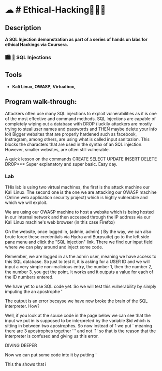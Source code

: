 <h1> ☁ # Ethical-Hacking👨🏿‍💻 </h1>
<h2> Description</h2>
<b>A SQL Injection demonstration as part of a series of hands on labs for ethical Hackings via Coursera.</b>
<br />


<h3>🏙 💉 SQL Injections  </h3>
<h2>Tools</h2>

- <b>Kali Linux, OWASP, Virtualbox, </b>

<h2>Program walk-through:</h2>

<p align="center">

Attackers often use many SQL injections to exploit vulnerabilities as it is one of the most effective and command methods. 
SQL Injections are capable of completely wiping out a database with DROP (luckily attackers are mostly trying to steal user names and passwords and THEN maybe delete your info lol) Bigger websites that are properly hardened such as facebook, Instragram, among others, 
are using what is called input sanitazion. This blocks the characters that are used in the syntax of an SQL injection. However, smaller websites, are often still vulnerable.

A quick lesson on the commands 
CREATE SELECT UPDATE INSERT DELETE DROP***
Super explanatory and super basic. Easy day.

<h3>Lab</h3>
THis lab is using two virtual machines, the first is the attack machine our Kali Linux. The second one is the one we are attacking our OWASP machine (Online web application security project) which is highly vulnerable and which we will exploit.

We are using our OWASP machine to host a website which is being hosted in our internal network and then accessed through the IP address via our Kali Linux machine's web browser (in this case Firefox)

On the website, once logged in, (admin, admin) ( By the way, we can also brute force these credentials via Hydra and Burpsuite) go to the left side pane menu and click the "SQL injection" link. There we find our 
input field where we can play around and inject some code.

Remember, we are logged in as the admin user, meaning we have access to this SQL database. So just to test it, it is asking for a USER ID and we will input a very simple non-malicious entry, the number 1, then the number 2, the number 3, you get the point. It works and it outputs a value for each of the ID numbers entered.

We have yet to use SQL code yet. So we will test this vulnerability by simply imputing the an apostrophe ' 

The output is an error becayse we have now broke the brain of the SQL interpreter. How?

Well, if you look at the souce code in the page below we can see that the input we put in is supposed to be interpreted by the variable $id which is sitting in between two apostrophes. So now instead of 1 we put ` meaning there are 3 apostrophes together ''' and not '1'  so that is the reason that the interpreter is confused and giving us this error. 

DIVING DEEPER 


Now we can put some code into it by putting '

This the shows that i
<img></img>


</p>

<!--
 ```diff
- text in red
+ text in green
! text in orange
# text in gray
@@ text in purple (and bold)@@
```
--!>
